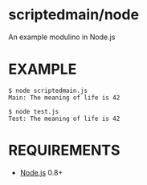 # scriptedmain/node

An example modulino in Node.js

# EXAMPLE

```
$ node scriptedmain.js
Main: The meaning of life is 42

$ node test.js
Test: The meaning of life is 42
```

# REQUIREMENTS

* [Node.js](http://nodejs.org/) 0.8+
